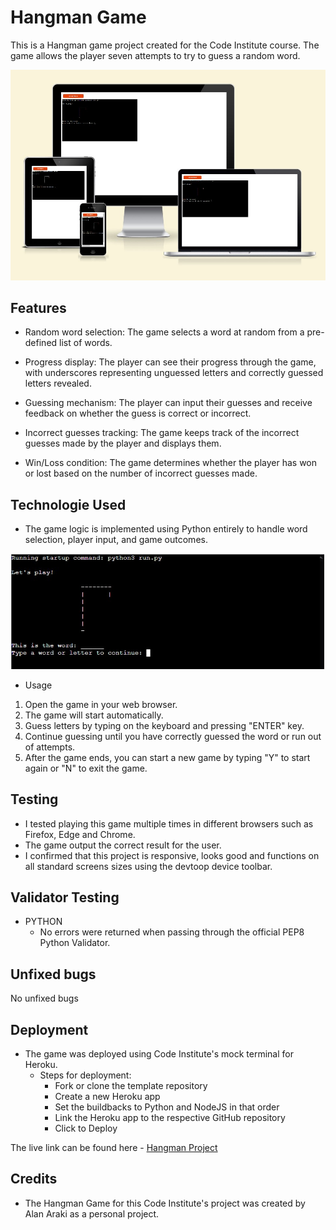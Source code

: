 # Hangman Game

This is a Hangman game project created for the Code Institute course. The game allows the player seven attempts to try to guess a random word.

![Hangman game displayed in different dispositives](/assets/images-readme/responsive.jpg)

## Features

* Random word selection: The game selects a word at random from a pre-defined list of words.

* Progress display: The player can see their progress through the game, with underscores representing unguessed letters and correctly guessed letters revealed.

* Guessing mechanism: The player can input their guesses and receive feedback on whether the guess is correct or incorrect.

* Incorrect guesses tracking: The game keeps track of the incorrect guesses made by the player and displays them.

* Win/Loss condition: The game determines whether the player has won or lost based on the number of incorrect guesses made.

## Technologie Used

* The game logic is implemented using Python entirely to handle word selection, player input, and game outcomes.

![First impression](/assets/images-readme/first-impression.jpg)

* Usage

1. Open the game in your web browser.
2. The game will start automatically.
3. Guess letters by typing on the keyboard and pressing "ENTER" key.
4. Continue guessing until you have correctly guessed the word or run out of attempts.
5. After the game ends, you can start a new game by typing "Y" to start again or "N" to exit the game.

## Testing

* I tested playing this game multiple times in different browsers such as Firefox, Edge and Chrome.
* The game output the correct result for the user.
* I confirmed that this project is responsive, looks good and functions on all standard screens sizes using the devtoop device toolbar.

## Validator Testing

* PYTHON
  * No errors were returned when passing through the official PEP8 Python Validator.

## Unfixed bugs

No unfixed bugs

## Deployment

* The game was deployed using Code Institute's mock terminal for Heroku.
    * Steps for deployment:
        * Fork or clone the template repository
        * Create a new Heroku app
        * Set the buildbacks to Python and NodeJS in that order
        * Link the Heroku app to the respective GitHub repository
        * Click to Deploy

The live link can be found here - [Hangman Project](https://alan-hangman-game.herokuapp.com/)

## Credits

* The Hangman Game for this Code Institute's project was created by Alan Araki as a personal project.